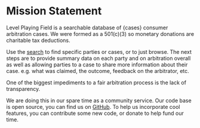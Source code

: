 # Mission Statement

Level Playing Field is a searchable database of {cases} consumer arbitration cases. We
were formed as a 501(c)(3) so monetary donations are charitable tax deductions.

Use the [search](/search) to find specific parties or cases, or to just browse. The next
steps are to provide summary data on each party and on arbitration overall as well as
allowing parties to a case to share more information about their case. e.g. what was
claimed, the outcome, feedback on the arbitrator, etc.

One of the biggest impediments to a fair arbitration process is the lack of
transparency.

We are doing this in our spare time as a community service. Our code base is open
source, you can find us on [GitHub](https://github.com/levelplayingfield/levelplayingfield).
To help us incorporate cool features, you can contribute some new code, or donate to
help fund our time.
